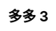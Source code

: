 ---
title: 多多 3
layout: toto_3/list
description: 幸运游戏 多多 3, 中奖即可获得千倍幸运积分大奖.
js: ["js/sound.js", "js/i19n.js", "js/game/toto_3/share.js", "js/game/toto_3/list.js"]
css: ["css/game/toto_3/list.css"]
---